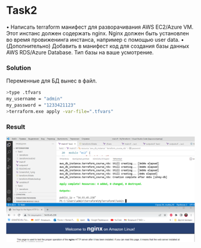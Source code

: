 # Task2
•	Написать terraform манифест для разворачивания AWS EC2/Azure VM. Этот инстанс должен содержать nginx. Nginx должен быть установлен во время провиженинга инстанса, например с помощью user data.
•	(Дополнительно) Добавить в манифест код для создания базы данных AWS RDS/Azure Database. Тип базы на ваше усмотрение. 

### Solution
Переменные для БД вынес в файл.

```bash
>type .tfvars
my_username = "admin"
my_password = "1233421123"
>terraform.exe apply -var-file=".tfvars"
```

### Result
![](Screenshot_1.png)
